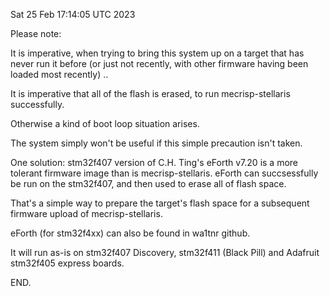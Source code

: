 Sat 25 Feb 17:14:05 UTC 2023

Please note:

   It is imperative, when trying to bring this system up on
   a target that has never run it before (or just not recently,
   with other firmware having been loaded most recently) ..

   It is imperative that all of the flash is erased, to run
   mecrisp-stellaris successfully.

   Otherwise a kind of boot loop situation arises.

   The system simply won't be useful if this simple precaution
   isn't taken.

   One solution: stm32f407 version of C.H. Ting's eForth v7.20 is
   a more tolerant firmware image than is mecrisp-stellaris.
   eForth can succsessfully be run on the stm32f407, and then used
   to erase all of flash space.

   That's a simple way to prepare the target's flash space for a
   subsequent firmware upload of mecrisp-stellaris.

   eForth (for stm32f4xx) can also be found in wa1tnr github.

   It will run as-is on stm32f407 Discovery, stm32f411 (Black Pill)
   and Adafruit stm32f405 express boards.

END.
